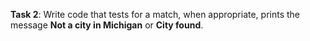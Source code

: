 **Task 2**: Write code that tests for a match, when appropriate, prints the message **Not a city in Michigan** or **City found**.
